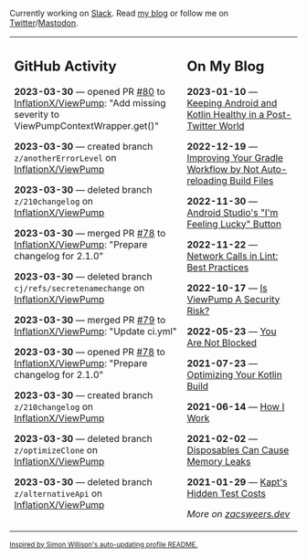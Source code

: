 Currently working on [Slack](https://slack.com/). Read [my blog](https://zacsweers.dev/) or follow me on [Twitter](https://twitter.com/ZacSweers)/[Mastodon](https://hachyderm.io/@ZacSweers).

<table><tr><td valign="top" width="60%">

## GitHub Activity
<!-- githubActivity starts -->
**2023-03-30** — opened PR [#80](https://github.com/InflationX/ViewPump/pull/80) to [InflationX/ViewPump](https://github.com/InflationX/ViewPump): "Add missing severity to ViewPumpContextWrapper.get()"

**2023-03-30** — created branch `z/anotherErrorLevel` on [InflationX/ViewPump](https://github.com/InflationX/ViewPump)

**2023-03-30** — deleted branch `z/210changelog` on [InflationX/ViewPump](https://github.com/InflationX/ViewPump)

**2023-03-30** — merged PR [#78](https://github.com/InflationX/ViewPump/pull/78) to [InflationX/ViewPump](https://github.com/InflationX/ViewPump): "Prepare changelog for 2.1.0"

**2023-03-30** — deleted branch `cj/refs/secretenamechange` on [InflationX/ViewPump](https://github.com/InflationX/ViewPump)

**2023-03-30** — merged PR [#79](https://github.com/InflationX/ViewPump/pull/79) to [InflationX/ViewPump](https://github.com/InflationX/ViewPump): "Update ci.yml"

**2023-03-30** — opened PR [#78](https://github.com/InflationX/ViewPump/pull/78) to [InflationX/ViewPump](https://github.com/InflationX/ViewPump): "Prepare changelog for 2.1.0"

**2023-03-30** — created branch `z/210changelog` on [InflationX/ViewPump](https://github.com/InflationX/ViewPump)

**2023-03-30** — deleted branch `z/optimizeClone` on [InflationX/ViewPump](https://github.com/InflationX/ViewPump)

**2023-03-30** — deleted branch `z/alternativeApi` on [InflationX/ViewPump](https://github.com/InflationX/ViewPump)
<!-- githubActivity ends -->
</td><td valign="top" width="40%">

## On My Blog
<!-- blog starts -->
**2023-01-10** — [Keeping Android and Kotlin Healthy in a Post-Twitter World](https://www.zacsweers.dev/keeping-android-healthy/)

**2022-12-19** — [Improving Your Gradle Workflow by Not Auto-reloading Build Files](https://www.zacsweers.dev/improving-your-workflow-by-not-auto-reloading-build-files/)

**2022-11-30** — [Android Studio's "I'm Feeling Lucky" Button](https://www.zacsweers.dev/android-studios-im-feeling-lucky-button/)

**2022-11-22** — [Network Calls in Lint: Best Practices](https://www.zacsweers.dev/network-calls-in-lint-best-practices/)

**2022-10-17** — [Is ViewPump A Security Risk?](https://www.zacsweers.dev/is-viewpump-a-security-risk/)

**2022-05-23** — [You Are Not Blocked](https://www.zacsweers.dev/you-are-not-blocked/)

**2021-07-23** — [Optimizing Your Kotlin Build](https://www.zacsweers.dev/optimizing-your-kotlin-build/)

**2021-06-14** — [How I Work](https://www.zacsweers.dev/how-i-work/)

**2021-02-02** — [Disposables Can Cause Memory Leaks](https://www.zacsweers.dev/disposables-can-cause-memory-leaks/)

**2021-01-29** — [Kapt's Hidden Test Costs](https://www.zacsweers.dev/kapts-hidden-test-costs/)
<!-- blog ends -->
_More on [zacsweers.dev](https://zacsweers.dev/)_
</td></tr></table>

<sub><a href="https://simonwillison.net/2020/Jul/10/self-updating-profile-readme/">Inspired by Simon Willison's auto-updating profile README.</a></sub>
